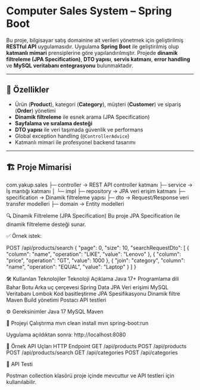 # Computer Sales System – Spring Boot

Bu proje, bilgisayar satış domainine ait verileri yönetmek için geliştirilmiş **RESTful API** uygulamasıdır. Uygulama **Spring Boot** ile geliştirilmiş olup **katmanlı mimari** prensiplerine göre yapılandırılmıştır. Projede **dinamik filtreleme (JPA Specification)**, **DTO yapısı**, **servis katmanı**, **error handling** ve **MySQL veritabanı entegrasyonu** bulunmaktadır.

---

## 🚀 Özellikler

- Ürün (**Product**), kategori (**Category**), müşteri (**Customer**) ve sipariş (**Order**) yönetimi
- **Dinamik filtreleme** ile esnek arama (JPA Specification)
- **Sayfalama ve sıralama desteği**
- **DTO yapısı** ile veri taşımada güvenlik ve performans
- Global exception handling (`@ControllerAdvice`)
- Katmanlı mimari ile profesyonel backend tasarımı

---

## 🏗️ Proje Mimarisi

com.yakup.sales
├─ controller → REST API controller katmanı
├─ service → İş mantığı katmanı
│ └─ impl
├─ repository → JPA veri erişim katmanı
├─ specification → Dinamik filtreleme yapısı
├─ dto → Request/Response veri transfer modelleri
├─ domain → Entity modelleri

🔍 Dinamik Filtreleme (JPA Specification)
Bu proje JPA Specification ile dinamik filtreleme desteği sunar.

✅ Örnek istek:

POST /api/products/search
{
  "page": 0,
  "size": 10,
  "searchRequestDto": [
    { "column": "name", "operation": "LIKE", "value": "Lenovo" },
    { "column": "price", "operation": "GT", "value": 1000 },
    { "join": "category", "column": "name", "operation": "EQUAL", "value": "Laptop" }
  ]
}

🛠️ Kullanılan Teknolojiler
Teknoloji	Açıklama
Java 17+	Programlama dili
Bahar Botu	Arka uç çerçevesi
Spring Data JPA	Veri erişimi
MySQL	Veritabanı
Lombok	Kod basitleştirme
JPA Spesifikasyonu	Dinamik filtre
Maven	Build yönetimi
Postacı	API testleri

⚙️ Gereksinimler
Java 17
MySQL
Maven

🎯 Projeyi Çalıştırma
mvn clean install
mvn spring-boot:run

Uygulama açıldıktan sonra:
http://localhost:8080

📌 Örnek API Uçları
HTTP	Endpoint
GET	/api/products
POST	/api/products
POST	/api/products/search
GET	/api/categories
POST	/api/categories

🧪 API Testi

Postman collection klasörü proje içinde mevcuttur ve API testleri için kullanılabilir.


